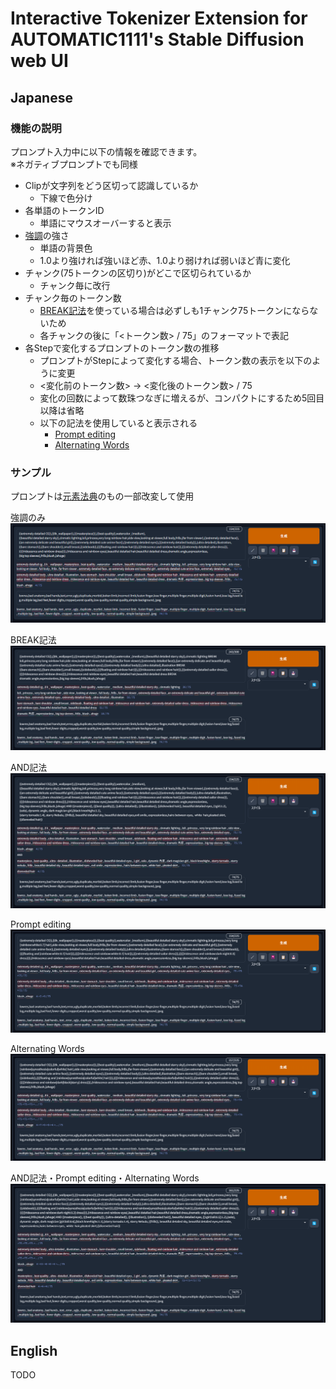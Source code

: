# Interactive Tokenizer Extension for AUTOMATIC1111's Stable Diffusion web UI 
## Japanese
### 機能の説明
プロンプト入力中に以下の情報を確認できます。  
※ネガティブプロンプトでも同様

- Clipが文字列をどう区切って認識しているか
  - 下線で色分け
- 各単語のトークンID
  - 単語にマウスオーバーすると表示
- [強調](https://github.com/AUTOMATIC1111/stable-diffusion-webui/wiki/Features#attentionemphasis)の強さ
  - 単語の背景色
  - 1.0より強ければ強いほど赤、1.0より弱ければ弱いほど青に変化
- チャンク(75トークンの区切り)がどこで区切られているか
  - チャンク毎に改行
- チャンク毎のトークン数
  - [BREAK記法](https://github.com/AUTOMATIC1111/stable-diffusion-webui/wiki/Features#break-keyword)を使っている場合は必ずしも1チャンク75トークンにならないため
  - 各チャンクの後に「<トークン数> / 75」のフォーマットで表記
- 各Stepで変化するプロンプトのトークン数の推移
  - プロンプトがStepによって変化する場合、トークン数の表示を以下のように変更
  - <変化前のトークン数> -> <変化後のトークン数> / 75
  - 変化の回数によって数珠つなぎに増えるが、コンパクトにするため5回目以降は省略
  - 以下の記法を使用していると表示される
    - [Prompt editing](https://github.com/AUTOMATIC1111/stable-diffusion-webui/wiki/Features#prompt-editing)
    - [Alternating Words](https://github.com/AUTOMATIC1111/stable-diffusion-webui/wiki/Features#alternating-words)

### サンプル
プロンプトは[元素法典](https://docs.qq.com/doc/DWHl3am5Zb05QbGVs)のもの一部改変して使用

強調のみ
![](sample01.png)

BREAK記法
![](sample02.png)

AND記法
![](sampleA.png)

Prompt editing
![](sampleB.png)

Alternating Words
![](sampleC.png)

AND記法・Prompt editing・Alternating Words
![](sampleABC.png)

## English
TODO

